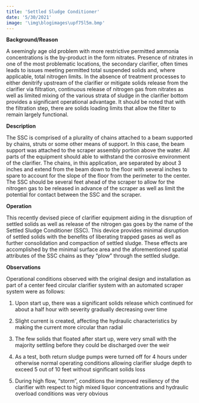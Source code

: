 ```yaml
---
title: 'Settled Sludge Conditioner'
date: '5/30/2021'
image: '\img\blogimages\upf75l5m.bmp'
---
```


**Background/Reason**

A seemingly age old problem with more restrictive permitted ammonia concentrations is the by-product in the form nitrates. Presence of nitrates in one of the most problematic locations, the secondary clarifier, often times leads to issues meeting permitted total suspended solids and, where applicable, total nitrogen limits. In the absence of treatment processes to either denitrify upstream of the clarifier or mitigate solids release from the clarifier via filtration, continuous release of nitrogen gas from nitrates as well as limited mixing of the various strata of sludge in the clarifier bottom provides a significant operational advantage. It should be noted that with the filtration step, there are solids loading limits that allow the filter to remain largely functional.

**Description**

The SSC is comprised of a plurality of chains attached to a beam supported by chains, struts or some other means of support. In this case, the beam support was attached to the scraper assembly portion above the water. All parts of the equipment should able to withstand the corrosive environment of the clarifier. The chains, in this application, are separated by about 3 inches and extend from the beam down to the floor with several inches to spare to account for the slope of the floor from the perimeter to the center. The SSC should be several feet ahead of the scraper to allow for the nitrogen gas to be released in advance of the scraper as well as limit the potential for contact between the SSC and the scraper. 

**Operation**

This recently devised piece of clarifier equipment aiding in the disruption of settled solids as well as release of the nitrogen gas goes by the name of the Settled Sludge Conditioner (SSC). This device provides minimal disruption of settled solids with the benefits of liberating trapped gases as well as further consolidation and compaction of settled sludge. These effects are accomplished by the minimal surface area and the aforementioned spatial attributes of the SSC chains as they “plow” through the settled sludge. 

**Observations**

Operational conditions observed with the original design and installation as part of a center feed circular clarifier system with an automated scraper system were as follows:

1. Upon start up, there was a significant solids release which continued for about a half hour with severity gradually decreasing over time

2. Slight current is created, affecting the hydraulic characteristics by making the current more circular than radial

3. The few solids that floated after start up, were very small with the majority settling before they could be discharged over the weir

4. As a test, both return sludge pumps were turned off for 4 hours under otherwise normal operating conditions allowing clarifier sludge depth to exceed 5 out of 10 feet without significant solids loss

5. During high flow, “storm”, conditions the improved resiliency of the clarifier with respect to high mixed liquor concentrations and hydraulic overload conditions was very obvious